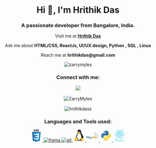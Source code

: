 <div>
<h1 align="center">Hi 👋, I'm Hrithik Das</h1>
<h3 align="center">A passionate developer from Bangalore, India.</h3>
  
<p align="center">Visit me at <b><a href="https://portfolio-hrithikdass.vercel.app/">Hrithik Das</a></b></p>
<p align="center">Ask me about <b>HTML/CSS, ReactJs, UI/UX design, Python , SQL , Linux</b></p>
<p align="center">Reach me at <b>hrithikdas@gmail.com</b></p>

<!-- <p align="center"> <a href="https://github.com/ryo-ma/github-profile-trophy"><img src="https://github-profile-trophy.vercel.app/?username=rishav4101" alt="rishav4101"/></a> </p> -->
<p align="center"> <img src="https://visitor-badge.laobi.icu/badge?page_id=ZarryMyles" alt="zarrymyles" /> </p>

<h3 align="center">Connect with me:</h3>
<p align="center">
<a href="https://www.linkedin.com/in/hrithik-dass/" target="_blank"> <img src="https://cdn.jsdelivr.net/gh/devicons/devicon/icons/linkedin/linkedin-original.svg" height='50'/></a></p>

<p align="center"><img align="center" src="https://readme-stats.clckblog.space/api/top-langs?username=zarrymyles&show_icons=true&locale=en&layout=compact&theme=radical" alt="ZarryMyles" /></p>

<div >
<!-- <p style="display: flex;" display="flex" align="center" ><img align="center" src="https://readme-stats.clckblog.space/api?username=hrithikdass&show_icons=true&locale=en" alt="HrithikDas" /></p> -->

<p align="center"><img align="center" src="https://github-readme-streak-stats.herokuapp.com/?user=zarrymyles&theme=radical" alt="hrithikdass" /></p>
</div>
<h3 align="center">Languages and Tools used:</h3>
<p align="center">
 
  <a href="https://www.w3schools.com/css/" target="_blank"> 
    <img src="https://raw.githubusercontent.com/devicons/devicon/master/icons/css3/css3-original-wordmark.svg" alt="css3" width="40" height="40"/> 
  </a>
  
  <a href="https://www.figma.com/" target="_blank"> 
    <img src="https://www.vectorlogo.zone/logos/figma/figma-icon.svg" alt="figma" width="40" height="40"/> 
  </a> 
  <a href="https://git-scm.com/" target="_blank"> 
    <img src="https://www.vectorlogo.zone/logos/git-scm/git-scm-icon.svg" alt="git" width="40" height="40"/> 
  </a> 
  
  
  
  <a href="https://www.linux.org/" target="_blank"> 
    <img src="https://raw.githubusercontent.com/devicons/devicon/master/icons/linux/linux-original.svg" alt="linux" width="40" height="40"/> 
  </a> 
  
  
  <a href="https://www.mysql.com/" target="_blank"> 
    <img src="https://raw.githubusercontent.com/devicons/devicon/master/icons/mysql/mysql-original-wordmark.svg" alt="mongodb" width="40" height="40"/> 
  </a>
  
  
 

  <a href="https://www.python.org" target="_blank"> 
    <img src="https://raw.githubusercontent.com/devicons/devicon/master/icons/python/python-original.svg" alt="python" width="40" height="40"/> 
  </a> 
  <a href="https://reactjs.org/" target="_blank"> 
    <img src="https://raw.githubusercontent.com/devicons/devicon/master/icons/react/react-original-wordmark.svg" alt="react" width="40" height="40"/> 
  </a> 
  </p>


</div>
